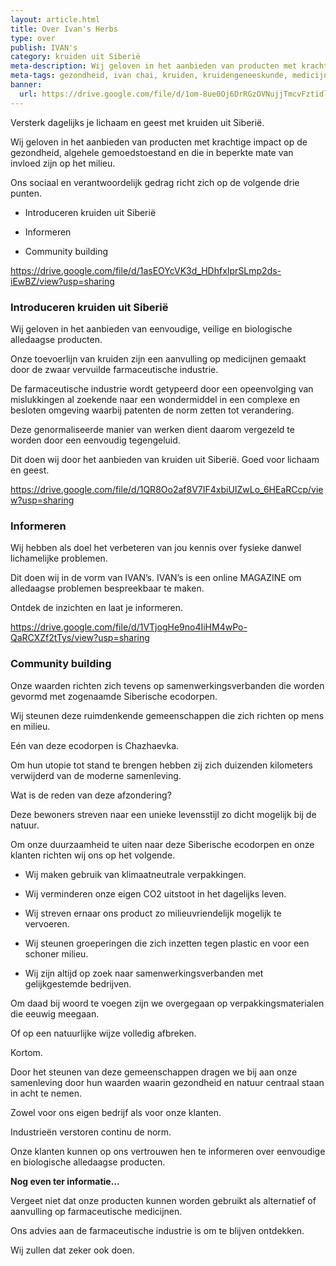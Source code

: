 ```yaml
---
layout: article.html
title: Over Ivan's Herbs 
type: over
publish: IVAN's
category: kruiden uit Siberië
meta-description: Wij geloven in het aanbieden van producten met krachtige impact de gezondheid, algehele gemoedstoestand en die in beperkte mate van invloed zijn op het milieu. Benieuwd waar wij voor staan?
meta-tags: gezondheid, ivan chai, kruiden, kruidengeneeskunde, medicijn, voordelen, lichaam, geest, siberië, introduceren, kruiden, informeren, community building, siberische kruidenthee, milieu, eco7-standaard 
banner:
  url: https://drive.google.com/file/d/1om-8ue0Oj6DrRGzOVNujjTmcvFztidlU/view?usp=sharing
---
```


Versterk dagelijks je lichaam en geest met kruiden uit Siberië.

Wij geloven in het aanbieden van producten met krachtige impact op de gezondheid, algehele gemoedstoestand en die in beperkte mate van invloed zijn op het milieu. 

Ons sociaal en verantwoordelijk gedrag richt zich op de volgende drie punten. 

* Introduceren kruiden uit Siberië

* Informeren

* Community building



https://drive.google.com/file/d/1asEOYcVK3d_HDhfxIprSLmp2ds-iEwBZ/view?usp=sharing

### Introduceren kruiden uit Siberië

Wij geloven in het aanbieden van eenvoudige, veilige en biologische alledaagse producten.

Onze toevoerlijn van kruiden zijn een aanvulling op medicijnen gemaakt door de zwaar vervuilde farmaceutische industrie. 

De farmaceutische industrie wordt getypeerd door een opeenvolging van mislukkingen al zoekende naar een wondermiddel in een complexe en besloten omgeving waarbij patenten de norm zetten tot verandering.

Deze genormaliseerde manier van werken dient daarom vergezeld te worden door een eenvoudig tegengeluid. 

Dit doen wij door het aanbieden van kruiden uit Siberië. Goed voor lichaam en geest. 


https://drive.google.com/file/d/1QR8Oo2af8V7IF4xbiUIZwLo_6HEaRCcp/view?usp=sharing

### Informeren

Wij hebben als doel het verbeteren van jou kennis over fysieke danwel lichamelijke problemen.

Dit doen wij in de vorm van IVAN’s. IVAN’s is een online MAGAZINE om alledaagse problemen bespreekbaar te maken. 

Ontdek de inzichten en laat je informeren.


https://drive.google.com/file/d/1VTjogHe9no4IiHM4wPo-QaRCXZf2tTys/view?usp=sharing

### Community building

Onze waarden richten zich tevens op samenwerkingsverbanden die worden gevormd met zogenaamde Siberische ecodorpen. 

Wij steunen deze ruimdenkende gemeenschappen die zich richten op mens en milieu.

Eén van deze ecodorpen is Chazhaevka.

Om hun utopie tot stand te brengen hebben zij zich duizenden kilometers verwijderd van de moderne samenleving.

Wat is de reden van deze afzondering?

Deze bewoners streven naar een unieke levensstijl zo dicht mogelijk bij de natuur.

Om onze duurzaamheid te uiten naar deze Siberische ecodorpen en onze klanten richten wij ons op het volgende.

* Wij maken gebruik van klimaatneutrale verpakkingen.

* Wij verminderen onze eigen CO2 uitstoot in het dagelijks leven. 

* Wij streven ernaar ons product zo milieuvriendelijk mogelijk te vervoeren.

* Wij steunen groeperingen die zich inzetten tegen plastic en voor een schoner milieu.

* Wij zijn altijd op zoek naar samenwerkingsverbanden met gelijkgestemde bedrijven.

Om daad bij woord te voegen zijn we overgegaan op verpakkingsmaterialen die eeuwig meegaan.

Of op een natuurlijke wijze volledig afbreken.

Kortom.

Door het steunen van deze gemeenschappen dragen we bij aan onze samenleving door hun waarden waarin gezondheid en natuur centraal staan in acht te nemen.

Zowel voor ons eigen bedrijf als voor onze klanten. 

Industrieën verstoren continu de norm. 

Onze klanten kunnen op ons vertrouwen hen te informeren over eenvoudige en biologische alledaagse producten.

**Nog even ter informatie...**

Vergeet niet dat onze producten kunnen worden gebruikt als alternatief of aanvulling op farmaceutische medicijnen. 

Ons advies aan de farmaceutische industrie is om te blijven ontdekken. 

Wij zullen dat zeker ook doen.
